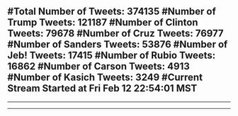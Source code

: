 #Total Number of Tweets: 374135 
#Number of Trump Tweets: 121187
#Number of Clinton Tweets: 79678
#Number of Cruz Tweets: 76977
#Number of Sanders Tweets: 53876
#Number of Jeb! Tweets: 17415
#Number of Rubio Tweets: 16862
#Number of Carson Tweets: 4913
#Number of Kasich Tweets: 3249
#Current Stream Started at Fri Feb 12 22:54:01 MST
---
---
---
